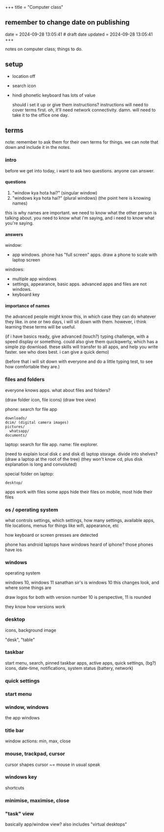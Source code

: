 +++
title = "Computer class"
## remember to change date on publishing
date = 2024-09-28 13:05:41 # draft date
updated = 2024-09-28 13:05:41
+++

notes on computer class; things to do.

## setup

- location off

- search icon

- hindi phonetic keyboard has lots of value

  should i set it up or give them instructions?
  instructions will need to cover terms first.
  oh, it'll need network connectivity. damn.
  will need to take it to the office one day.

## terms

note:
remember to ask them for their own terms for things.
we can note that down and include it in the notes.

### intro

before we get into today, i want to ask two questions.
anyone can answer.

#### questions

1. "window kya hota hai?" (singular window)
2. "windows kya hota hai?" (plural windows)
(the point here is knowing names)

this is why names are important.
we need to know what the other person is talking about.
you need to know what i'm saying,
and i need to know what you're saying.

#### answers

window:
- app windows.
  phone has "full screen" apps.
  draw a phone to scale with laptop screen

windows:
- multiple app windows
- settings, appearance, basic apps.
  advanced apps and files are not windows.
- keyboard key
<!--
these will be covered later:
(people won't know these terms)
  desktop, start menu, settings, taskbar, main look,
  main apps, and everything other than apps.
-->

#### importance of names

the advanced people might know this,
in which case they can do whatever they like.
in one or two days, i will sit down with them.
however, i think learning these terms will be useful.

(if i have basics ready, give advanced (touch?) typing challenge,
with a speed display or something.
could also give them quickqwerty,
which has a simple zip download.
these skills will transfer to all apps,
and help you write faster.
see who does best.
i can give a quick demo)

(before that i will sit down with everyone
and do a little typing test,
to see how comfortable they are.)


### files and folders

everyone knows apps. what about files and folders?

(draw folder icon, file icons)
(draw tree view)

phone: search for file app

```
downloads/
dcim/ (digital camera images)
pictures/
  whatsapp/
documents/
```

laptop: search for file app.
name: file explorer.

(need to explain local disk c and disk d)
laptop storage.
divide into shelves?
(draw a laptop at the root of the tree)
(they won't know cd,
plus disk explanation is long and convoluted)

special folder on laptop:
```
desktop/
```

apps work with files
some apps hide their files
on mobile, most hide their files


### os / operating system

what controls settings, which settings, how many settings,
available apps, file locations, menus for things like wifi,
appearance, etc

how keyboard or screen presses are detected

phone has android
laptops have windows
heard of iphone? those phones have ios


### windows

operating system

windows 10, windows 11
sanathan sir's is windows 10
this changes look, and where some things are

draw logos for both with version number
10 is perspective, 11 is rounded

they know how versions work


### desktop

icons, background image

"desk", "table"


### taskbar

start menu, search, pinned taskbar apps, active apps,
quick settings, (bg?) icons, date-time, notifications,
system status (battery, network)


### quick settings


### start menu


### window, windows

the app windows


### title bar

window actions: min, max, close


### mouse, trackpad, cursor

cursor shapes
cursor ~= mouse in usual speak


### windows key

shortcuts


### minimise, maximise, close


### "task" view

  basically app/window view?
  also includes "virtual desktops"
